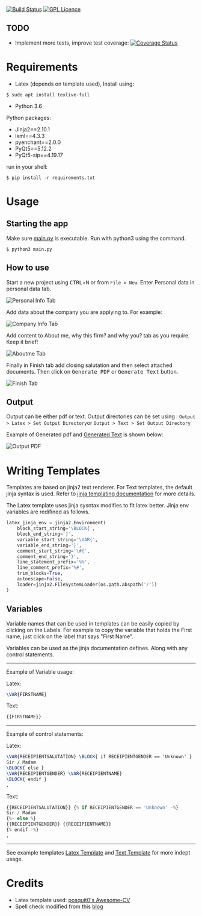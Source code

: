 [![Build Status](https://travis-ci.com/KhaleelKhan/coverletter-creator.svg?branch=master)](https://travis-ci.com/KhaleelKhan/coverletter-creator) [![GPL Licence](https://badges.frapsoft.com/os/gpl/gpl.svg?v=103)](https://github.com/KhaleelKhan/coverletter-creator/blob/master/COPYING)

TODO
----

* Implement more tests, improve test coverage: [![Coverage Status](https://coveralls.io/repos/github/KhaleelKhan/coverletter-creator/badge.svg?branch=master)](https://coveralls.io/github/KhaleelKhan/coverletter-creator?branch=master)

Requirements
============

* Latex (depends on template used), Install using:

```console
$ sudo apt install texlive-full
```

* Python 3.6

Python packages:

* Jinja2==2.10.1
* lxml==4.3.3
* pyenchant==2.0.0
* PyQt5==5.12.2
* PyQt5-sip==4.19.17

run in your shell:

```console
$ pip install -r requirements.txt 
```

Usage
=====

Starting the app
----------------

Make sure [main.py](main.py) is executable. Run with python3 using the command.

```console
$ python3 main.py
```

How to use
-----------

Start a new project using <kbd>CTRL</kbd>+<kbd>N</kbd> or from ```File > New```.
Enter Personal data in personal data tab.

![Personal Info Tab](docs/images/personal_info_tab.png "Personal Tab")


Add data about the company you are applying to. For example:

![Company Info Tab](docs/images/company_info_tab.png "Company Tab")


Add content to About me, why this firm? and why you? tab as you require. Keep it brief!

![Aboutme Tab](docs/images/aboutme_tab.png "About me Tab")


Finally in Finish tab add closing salutation and then select attached documents. Then click on <kbd>Generate PDF</kbd> or <kbd>Generate Text</kbd> button.

![Finish Tab](docs/images/finish_tab.png "Finish me Tab")

Output
------

Output can be either pdf or text. Output directories can be set using : `Output > Latex > Set Output Directory`or `Output > Text > Set Output Directory`

Example of Generated pdf and [Generated Text] is shown below:

![Output PDF](docs/images/pdf_output.png "Output PDF")

[Generated Text]:(Text/Output/coverletter.txt)

Writing Templates
=================

Templates are based on jinja2 text renderer. For Text templates, the default jinja syntax is used. Refer to [jinja templating documentation](http://jinja.pocoo.org/docs/2.10/templates/) for more details.

The Latex template uses jinja sysntax modifies to fit latex better. Jinja env variables are redifined as follows.

```python
latex_jinja_env = jinja2.Environment(
	block_start_string='\BLOCK{',
	block_end_string='}',
	variable_start_string='\VAR{',
	variable_end_string='}',
	comment_start_string='\#{',
	comment_end_string='}',
	line_statement_prefix='%%',
	line_comment_prefix='%#',
	trim_blocks=True,
	autoescape=False,
	loader=jinja2.FileSystemLoader(os.path.abspath('/'))
)
```

Variables
---------


Variable names that can be used in templates can be easily copied by clicking on the Labels. For example to copy the variable that holds the First name, just click on the label that says "First Name".

Variables can be used as the jinja documentation defines. Along with any control statements.

***

Example of Variable usage:

Latex:

```latex
\VAR{FIRSTNAME}
```

Text:

```python
{{FIRSTNAME}}
```
***

Example of control statements:

Latex:

```latex
\VAR{RECEIPIENTSALUTATION} \BLOCK{ if RECEIPIENTGENDER == 'Unknown' }
Sir / Madam
\BLOCK{ else }
\VAR{RECEIPIENTGENDER} \VAR{RECEIPIENTNAME}
\BLOCK{ endif }
,
```

Text:

```python
{{RECEIPIENTSALUTATION}} {% if RECEIPIENTGENDER == 'Unknown' -%}
Sir / Madam
{%- else %}
{{RECEIPIENTGENDER}} {{RECEIPIENTNAME}}
{% endif -%}
,
```
***

See example templates [Latex Template](Latex/Templates/Awesome-CV/Latex_template.tex) and [Text Template](Text/Templates/Simple/Text_template.txt) for more indept usage.

Credits
=======

* Latex template used: [posquit0's Awesome-CV](https://github.com/posquit0/Awesome-CV)
* Spell check modified from this [blog](https://nachtimwald.com/2009/08/22/qplaintextedit-with-in-line-spell-check/)
